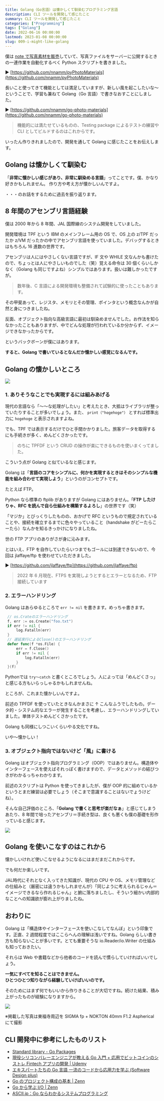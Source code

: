 ```yaml
---
title: Golang（Go言語）は懐かしくて馴染むプログラミング言語
description: CLI ツールを開発して感じたこと
summary: CLI ツールを開発して感じたこと
categories: ["Programming"]
tags: ["Golang"]
date: 2022-06-16 00:00:00
lastmod: 2023-01-08 00:00:00
slug: 009-i-might-like-golang
---
```


僕は [note で写真素材を販売](https://note.com/tnnamm/m/m2aa9550047ed)していて、写真ファイルをサーバーに公開するときの一連作業を自動化するべく Python スクリプトを書きました。

▶︎ [https://github.com/nnamm/pyPhotoMaterials](https://github.com/nnamm/pyPhotoMaterials)

長いこと使ってきて機能としては満足していますが、新しい風を起こしたいな〜ということで、学習も兼ねて Golang（Go 言語）で書きなおすことにしました。

▶︎ [https://github.com/nnamm/go-photo-materials](https://github.com/nnamm/go-photo-materials)

> 機能的には満たせているものの、Testing package によるテストの練習や CLI としてビルドするのはこれからです。

いったん作りきれましたので、開発を通して Golang に感じたことをお伝えします。

## Golang は懐かしくて馴染む

「**非常に懐かしい感じがあり、非常に馴染める言語**」ってことです。僕、かなり好きかもしれません。 作り方や考え方が懐かしいんですよ。

・・・のお話をするために過去を振り返ります。

## 8 年間のアセンブリ言語経験

僕は 2000 年から 8 年間、JAL 国際線のシステム開発をしていました。

開発環境は TPF という IBM のメインフレーム用の OS で、OS 上の z/TPF だったか z/VM だったかの中でアセンブリ言語を使っていました。デバッグするときはもちろん 16 進数の世界です。

アセンブリは人にはやさしくない言語ですが、IF 文や WHILE 文なんかも書けたので、ちょっとは人にやさしいものでした（笑）覚える命令は 30 個くらいしかなく（Golang も同じですよね）シンプルではあります。扱いは難しかったですが。

> 数年後、C 言語による開発環境も整備されて試験的に使ったこともあります。

その甲斐あって、レジスタ、メモリとその管理、ポインタという概念なんかが自然と身につきましたね。

反面、オブジェクト指向な高級言語に最初は馴染めませんでした。お作法を知らなかったこともありますが、中でどんな処理が行われているか分からず、イメージできなかったからです。

というバックボーンが僕にはあります。

**すると、Golang で書いているとなんだか懐かしい感覚になるんです。**

## Golang の懐かしいところ

![](./1.jpg)

### 1. ありそうなことでも実現するには組みあげる

現代の言語なら「〜〜な処理がしたい」と考えたとき、大抵はライブラリが整っていたりすることが多いでしょう。また、 `print（"hogehoge"）` とすれば標準出力に `hogehoge` と表示されますよね。

でも、TPF では表示するだけでひと手間かかりました。旅客データを取得するにも手続きが多く、めんどくさかったです。

> のちに TPFDF という CRUD の操作が楽にできるものを使いまくってました。

こういう点が Golang と似ているなと感じます。

Golang は「**言語のコアをシンプルに、何かを実現するときはそのシンプルな機能を組み合わせて実現しよう**」というのがコンセプトです。

たとえば FTP。

Python なら標準の ftplib がありますが Golang にはありません。「**FTP したけりゃ、RFC を読んで自ら仕組みを構築するよろし**」の世界です（笑）

「マジか」とびっくりしたものの、おかげで RFC というもので規定されていることや、接続を確立するまでに色々やっていること（handshake がどーたらこーたら）なんかを知るきっかけになりましたね。

世の FTP アプリのありがさが身に沁みます。

とはいえ、FTP を自作していたらいつまでもゴールには到達できないので、今回は jlaffaye/ftp を使わせていただきました。

▶︎ [https://github.com/jlaffaye/ftp](https://github.com/jlaffaye/ftp)

> 2022 年 6 月現在、FTPS を実現しようとするとエラーとなるため、FTP 接続しています

### 2. エラーハンドリング

Golang はあらゆるところで `err != nil` を書きます。めっちゃ書きます。

```go
 // os.Crateのエラーハンドリング
 f, err := os.Create("foo.txt")
 if err != nil {
     log.Fatalln(err)
 }
 // 遅延実行によるClose()のエラーハンドリング
 defer func(f *os.File) {
     err = f.Close()
     if err != nil {
         log.Fatalln(err)
     }
 }(f)
```

Pythonでは `try〜catch` と書くところでしょう。人によっては「めんどくさっ」と感じる方もいらっしゃるかもしれませんね。

ところが、これまた懐かしいんですよ。

前述の TPFDF を使っていたときなんかまさに ↑ こんなふうでしたもの。データ的・システム的なエラーが発生することを考慮し、エラーハンドリングしていました。単体テストめんどくさかったです。

Golang も同様にしつこいくらいやる文化ですね。

いや〜懐かしい！

### 3. オブジェクト指向ではないけど「風」に書ける

Golang はオブジェクト指向プログラミング（OOP）ではありません。構造体やインターフェースを使えばそれっぽく書けますので、データとメソッドの結びつきがわかるっちゃわかります。

前述のスクリプトは Python を使ってきましたが、僕が OOP 的に組めているかというとまだ練習は必要でしょう（そこまで意識することはないでょうけどね）。

そんな自己評価のところ、「**Golang で書くと思考が楽だなぁ**」と感じてしまうあたり、8 年間で培ったアセンブリ＝手続き型は、良くも悪くも僕の基礎を形作っていると感じます。

![](./2.jpg)

## Golang を使いこなすのはこれから

懐かしいけれど使いこなせるようになるにはまだまだこれからです。

でも何だか楽しいです。

JAL時代にそれとなく入ってきた知識が、現代の CPU や OS、メモリ管理などの仕組みと（厳密には違うかもしれませんが）「同じように考えられるじゃん＝イメージできるなら作れるじゃん」と腑に落ちましたし、そういう細かい内部的なことへの知識欲が膨れ上がりましたね。

## おわりに

Golang は「構造体やインターフェースを使いこなしてなんぼ」という印象です。正直、2 週間程度ではここらへんの理解は浅いですね。Golang らしい書き方も知らないことが多いです。とても重要そうな io.Reader/io.Writer の仕組みも知っておきたい。

それらは Web や書籍などから他者のコードを読んで慣らしていければいいでしょう。

**一気にすべてを知ることはできません。**  
**ひとつひとつ知りながら経験していけばいいのです。**

そのためにはまず何でもいいから作りきることが大切ですね。続けた結果、積み上がったものが経験になりますから。

![](./3.jpg)

※掲載した写真は東福寺周辺を SIGMA fp + NOKTON 40mm F1.2 Aspherical にて撮影

## CLI 開発中に参考にしたものリスト

- [Standard library - Go Packages](https://pkg.go.dev/std)
- [現役シリコンバレーエンジニアが教える Go 入門 + 応用でビットコインのシストレ Fintech アプリの開発 | Udemy](https://www.udemy.com/course/go-fintech/)
- [エキスパートたちの Go 言語 一流のコードから応用力を学ぶ (Software Design plus)](https://amzn.to/39ryOYH)
- [Go のプロジェクト構成の基本 | Zenn](https://zenn.dev/nobonobo/articles/4fb018a24f9ee9)
- [Go から学ぶ I/O | Zenn](https://zenn.dev/hsaki/books/golang-io-package)
- [ASCII.jp：Go ならわかるシステムプログラミング](https://ascii.jp/serialarticles/1235262/)

